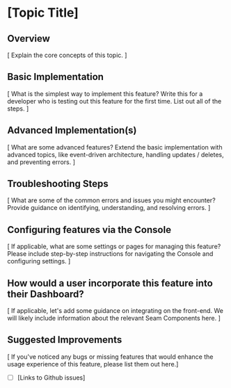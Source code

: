# [Topic Title]

## Overview

[ Explain the core concepts of this topic. ]

## Basic Implementation

[ What is the simplest way to implement this feature? Write this for a
developer who is testing out this feature for the first time. List out
all of the steps. ]

## Advanced Implementation(s)

[ What are some advanced features? Extend the basic implementation with
advanced topics, like event-driven architecture, handling updates /
deletes, and preventing errors. ]

## Troubleshooting Steps

[ What are some of the common errors and issues you might encounter?
Provide guidance on identifying, understanding, and resolving errors. ]

## Configuring features via the Console

[ If applicable, what are some settings or pages for managing this
feature? Please include step-by-step instructions for navigating the
Console and configuring settings. ]

## How would a user incorporate this feature into their Dashboard?

[ If applicable, let's add some guidance on integrating on the front-end.
We will likely include information about the relevant Seam Components
here. ]

## Suggested Improvements

[ If you've noticed any bugs or missing features that would enhance
the usage experience of this feature, please list them out here.]

- [ ] [Links to Github issues]